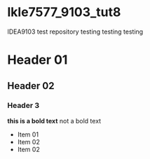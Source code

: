 # lkle7577_9103_tut8
IDEA9103 test repository
testing testing testing 

# Header 01
## Header 02
### Header 3

**this is a bold text**
not a bold text

- Item 01
- Item 02
- Item 02

